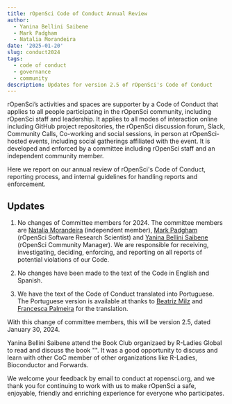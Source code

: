 ```yaml
---
title: rOpenSci Code of Conduct Annual Review
author:
  - Yanina Bellini Saibene
  - Mark Padgham
  - Natalia Morandeira
date: '2025-01-20'
slug: conduct2024
tags:
  - code of conduct
  - governance
  - community
description: Updates for version 2.5 of rOpenSci's Code of Conduct
---
```


rOpenSci’s activities and spaces are supporter by a Code of Conduct 
that applies to all people participating in the rOpenSci community, 
including rOpenSci staff and leadership.
It applies to all modes of interaction online including GitHub project repositories, 
the rOpenSci discussion forum, Slack, Community Calls, Co-working and social sessions, 
in person at rOpenSci-hosted events, including social gatherings affiliated with the event.
It is developed and enforced by a committee including rOpenSci staff and an independent community member.

Here we report on our annual review of rOpenSci's Code of Conduct, 
reporting process, and internal guidelines for handling reports and enforcement.

## Updates

1.  No changes of Committee members for 2024.
    The committee members are [Natalia Morandeira](/author/natalia-morandeira/) (independent member), 
    [Mark Padgham](/author/mark-padgham) (rOpenSci Software Research Scientist) and 
    [Yanina Bellini Saibene](/author/yanina-bellini-saibene) (rOpenSci Community Manager).
    We are responsible for receiving, investigating, deciding, enforcing, 
    and reporting on all reports of potential violations of our Code.

2.  No changes have been made to the text of the Code in English and Spanish.

3.  We have the text of the Code of Conduct translated into Portuguese.
    The Portuguese version is available at thanks to [Beatriz Milz](/author/beatriz-milz/) 
    and [Francesca Palmeira](/author/francesca-belem-lopes-palmeira/) for the translation.

With this change of committee members, this will be version 2.5, dated January 30, 2024.

Yanina Bellini Saibene attend the Book Club organizaed by R-Ladies Global to 
read and discuss the book "". It was a good opportunity to discuss and learn with 
other CoC member of other organizations like R-Ladies, Bioconductor and Forwards. 

We welcome your feedback by email to conduct at ropensci.org, 
and we thank you for continuing to work with us to make rOpenSci a safe, 
enjoyable, friendly and enriching experience for everyone who participates.
